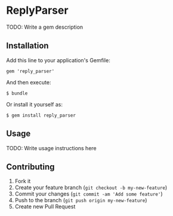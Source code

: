 # ReplyParser

TODO: Write a gem description

## Installation

Add this line to your application's Gemfile:

    gem 'reply_parser'

And then execute:

    $ bundle

Or install it yourself as:

    $ gem install reply_parser

## Usage

TODO: Write usage instructions here

## Contributing

1. Fork it
2. Create your feature branch (`git checkout -b my-new-feature`)
3. Commit your changes (`git commit -am 'Add some feature'`)
4. Push to the branch (`git push origin my-new-feature`)
5. Create new Pull Request
